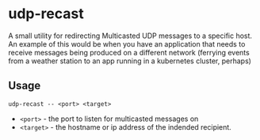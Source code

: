 # udp-recast

A small utility for redirecting Multicasted UDP messages to a specific host.  An example of this would be when you have an application that needs to receive messages being produced on a different network (ferrying events from a weather station to an app running in a kubernetes cluster, perhaps)

## Usage
`udp-recast -- <port> <target>`
- `<port>` - the port to listen for multicasted messages on 
- `<target>` - the hostname or ip address of the indended recipient.
